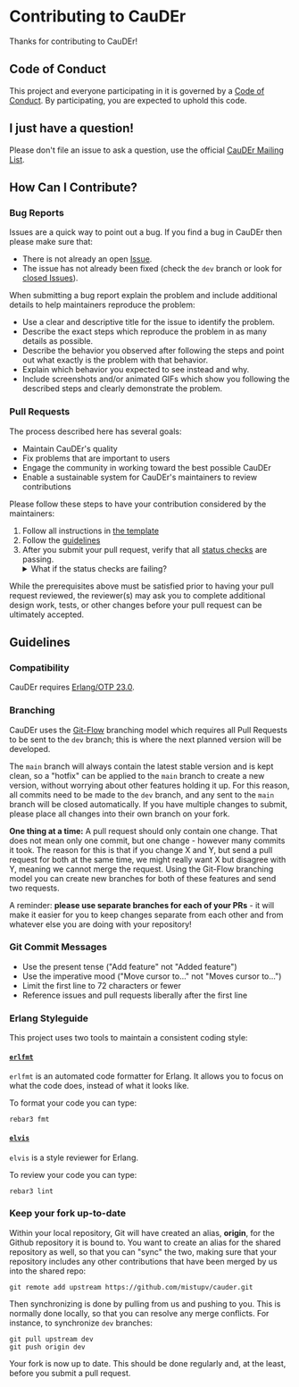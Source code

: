 # Contributing to CauDEr

Thanks for contributing to CauDEr!

## Code of Conduct

This project and everyone participating in it is governed by
a [Code of Conduct](CODE_OF_CONDUCT.md). By participating, you are expected to
uphold this code.

## I just have a question!

Please don't file an issue to ask a question, use the
official [CauDEr Mailing List][mailing-list].

## How Can I Contribute?

### Bug Reports

Issues are a quick way to point out a bug. If you find a bug in CauDEr then
please make sure that:

* There is not already an open [Issue][issues].
* The issue has not already been fixed (check the `dev` branch or look for
  [closed Issues][issues-closed]).

When submitting a bug report explain the problem and include additional details
to help maintainers reproduce the problem:

* Use a clear and descriptive title for the issue to identify the problem.
* Describe the exact steps which reproduce the problem in as many details as
  possible.
* Describe the behavior you observed after following the steps and point out
  what exactly is the problem with that behavior.
* Explain which behavior you expected to see instead and why.
* Include screenshots and/or animated GIFs which show you following the
  described steps and clearly demonstrate the problem.

### Pull Requests

The process described here has several goals:

- Maintain CauDEr's quality
- Fix problems that are important to users
- Engage the community in working toward the best possible CauDEr
- Enable a sustainable system for CauDEr's maintainers to review contributions

Please follow these steps to have your contribution considered by the
maintainers:

1. Follow all instructions in [the template](PULL_REQUEST_TEMPLATE.md)
2. Follow the [guidelines](#guidelines)
3. After you submit your pull request, verify that all
   [status checks][status-checks] are passing.
   <details><summary>What if the status checks are failing?</summary>If a status
   check is failing, and you believe that the failure is unrelated to your
   change, please leave a comment on the pull request explaining why you believe
   the failure is unrelated. A maintainer will re-run the status check for you.
   If we conclude that the failure was a false positive, then we will open an
   issue to track that problem with our status check suite.</details>

While the prerequisites above must be satisfied prior to having your pull
request reviewed, the reviewer(s) may ask you to complete additional design
work, tests, or other changes before your pull request can be ultimately
accepted.

## Guidelines

### Compatibility

CauDEr requires [Erlang/OTP 23.0][erlang].

### Branching

CauDEr uses the [Git-Flow][git-flow] branching model which requires all Pull
Requests to be sent to the `dev` branch; this is where the next planned version
will be developed.

The `main` branch will always contain the latest stable version and is kept
clean, so a "hotfix" can be applied to the `main` branch to create a new
version, without worrying about other features holding it up. For this reason,
all commits need to be made to the `dev` branch, and any sent to the `main`
branch will be closed automatically. If you have multiple changes to submit,
please place all changes into their own branch on your fork.

**One thing at a time:** A pull request should only contain one change. That
does not mean only one commit, but one change - however many commits it took.
The reason for this is that if you change X and Y, but send a pull request for
both at the same time, we might really want X but disagree with Y, meaning we
cannot merge the request. Using the Git-Flow branching model you can create new
branches for both of these features and send two requests.

A reminder: **please use separate branches for each of your PRs** - it will make
it easier for you to keep changes separate from each other and from whatever
else you are doing with your repository!

### Git Commit Messages

* Use the present tense ("Add feature" not "Added feature")
* Use the imperative mood ("Move cursor to..." not "Moves cursor to...")
* Limit the first line to 72 characters or fewer
* Reference issues and pull requests liberally after the first line

### Erlang Styleguide

This project uses two tools to maintain a consistent coding style:

#### [`erlfmt`][erlfmt]

`erlfmt` is an automated code formatter for Erlang. It allows you to focus on
what the code does, instead of what it looks like.

To format your code you can type:

```shell
rebar3 fmt
```

#### [`elvis`][elvis]

`elvis` is a style reviewer for Erlang.

To review your code you can type:

```shell
rebar3 lint
```

### Keep your fork up-to-date

Within your local repository, Git will have created an alias, **origin**, for
the Github repository it is bound to. You want to create an alias for the shared
repository as well, so that you can "sync" the two, making sure that your
repository includes any other contributions that have been merged by us into the
shared repo:

```shell
git remote add upstream https://github.com/mistupv/cauder.git
```

Then synchronizing is done by pulling from us and pushing to you. This is
normally done locally, so that you can resolve any merge conflicts. For
instance, to synchronize `dev` branches:

```shell
git pull upstream dev
git push origin dev
```

Your fork is now up to date. This should be done regularly and, at the least,
before you submit a pull request.


[mailing-list]: https://listas.upv.es/mailman/listinfo/cauder
[issues]: https://github.com/mistupv/cauder/issues
[issues-closed]: https://github.com/mistupv/cauder/issues?q=is%3Aissue+is%3Aclosed
[status-checks]: https://help.github.com/articles/about-status-checks/
[erlang]: https://www.erlang.org/downloads/23.0
[git-flow]: http://nvie.com/posts/a-successful-git-branching-model/
[erlfmt]: https://github.com/WhatsApp/erlfmt
[elvis]: https://github.com/inaka/elvis
